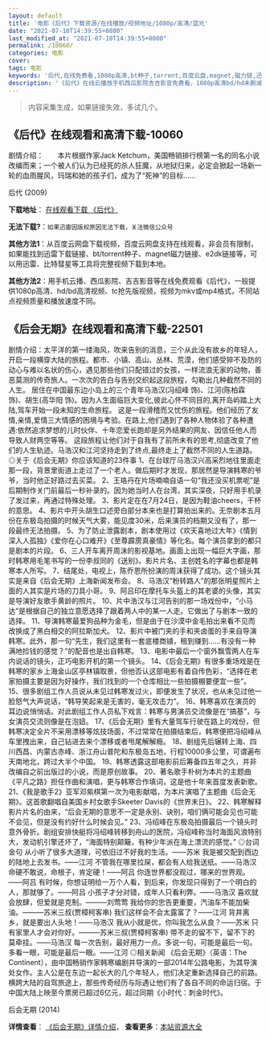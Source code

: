 ```yaml
---
layout: default
title: '电影《后代》下载资源/在线播放/视频地址/1080p/高清/蓝光'
date: "2021-07-10T14:39:55+0800"
last_modified_at: "2021-07-10T14:39:55+0800"
permalink: /10060/
categories: 电影
cover:
tags: 电影
keywords: '后代,在线免费看,1080p高清,bt种子,torrent,百度云盘,magnet,磁力链,迅雷下载资源'
description: '《后代》在线云播放手机西瓜影院吉吉影音免费看，1080p高清bd/hd未删减完整版和tc抢先枪版，mkv/mp4格式，附带bt/torrent种子、magnet/磁力链、百度云盘、网盘资源迅雷下载链接'
---
```


>内容采集生成，如果链接失效，多试几个。


## 《后代》在线观看和高清下载-10060

剧情介绍：　　本片根据作家Jack Ketchum，美国畅销排行榜第一名的同名小说改编而来；一个被人们认为已经死的杀人狂魔，从地狱归来，必定会掀起一场新一轮的血雨腥风，玛瑞和她的孩子们，成为了“死神”的目标……


后代 (2009)

**下载地址**： [在线观看下载 《后代》](https://www.btbtdy.me/btdy/dy8695.html) 


**无法下载?**：`如果迅雷因版权原因无法下载，关注微信公众号 `

**其他方法1**：从百度云网盘下载视频，百度云网盘支持在线观看，非会员有限制，如果能找到迅雷下载链接、bt/torrent种子、magnet磁力链接、e2dk链接等，可以用迅雷、比特彗星等工具将完整视频下载到本地。

**其他方法2**：用手机云播、西瓜影院、吉吉影音等在线免费观看《后代》，一般提供1080p高清、hd/bd高清视频、tc抢先版视频，视频为mkv或mp4格式，不同站点视频质量和播放速度不同。


## 《后会无期》在线观看和高清下载-22501

剧情介绍：太平洋的第一缕海风，吹来告别的消息，三个从此没有故乡的年轻人，开启一段横穿大陆的旅程。都市、小镇、高山、丛林、荒漠，他们感受猝不及防的动心与难以名状的伤心，遇见那些他们只配错过的女孩，一样流浪无家的动物，善恶莫测的传奇旅人。一次次的告白与告别交织起这段旅程，勾勒出几种截然不同的人生。   居住在中国最东边小岛上的三个青年马浩汉(冯绍峰 饰)、江河(陈柏霖 饰)、胡生(高华阳 饰)。因为人生面临巨大变化,彼此心怀不同目的,离开岛屿踏上大陆,驾车开始一段未知的生命旅程。   这是一段滑稽而又忧伤的旅程。他们经历了友情,亲情,爱情三大情感的困境与考验。在路上,他们遇到了各种人物体验了各种遭遇:依然追求梦想的儿时伙伴、十年恋爱长跑却是另外结果的网友、因信任他人而导致人财两空等等。   这段旅程让他们对于自我有了前所未有的思考,彻底改变了他们的人生轨迹。马浩汉和江河坚持走到了终点,最终走上了截然不同的人生道路。   ◎关于《后会无期》你应该知道的23件事   1、在台球厅马浩汉兴高采烈地往里面走那一段，背景里街道上走过了一个老人。做后期时才发现，那居然是导演韩寒的爷爷，当时他正好路过去买菜。   2、王珞丹在片场喃喃自语一句“我还没买机票呢”是后期制作关门前最后一秒补录的。因为她当时人在台湾，其实深夜，只好用手机录了发过来，再通过特殊处理。   3、影片定在在7月24日，是因为鞋油cheers，干杯的意思。   4、影片中开头胡生口述旁白部分本来也是打算拍出来的。无奈剧本五月份在东极岛拍摄的时候天气大雾，能见度30米，后来演员的档期又没有了，那一段最终无法拍摄。   5、为了防止泄露剧本，剧本使用过《欢天喜地过大年》《情到深入人孤独》《爱你在心口难开》《至尊霹雳真豪情》等化名。每个演员拿到的都只是剧本的片段。   6、三人开车离开周沫的影视基地。画面上出现一幅巨大字画，那时韩寒用毛笔书写的一份李叔同的《送别》。影片片名、主创姓名的字幕也都是韩寒本人所写。   7、结尾处，电视上，陈乔恩所扮演的周沫获得了成功。这个镜头其实是来自《后会无期》上海新闻发布会。   8、马浩汉“粉转路人”的那张明星照片上面的人其实是片场的刀具小哥。   9、阿吕印在摩托车头盔上的其老婆的头像，其实是导演好友歌手黄龄的照片。   10、片中浩汉与江河告别的那一场戏份中，“小马达”是根据自己的独立意愿选择了跟着两人中的某一人走。它做出了与剧本一致的选择。   11、导演韩寒最爱狗品种为金毛，但是由于在沙漠中金毛拍出来看不见而改换成了黑白相交的阿拉斯加犬。   12、影片中被门夹的手和夹卤蛋的手来自导演韩寒。此外，那一句“先生，我们这里有一套底楼商铺，租到赚到……有没有一种满地捡钱的感觉？”的配音也是出自韩寒。   13、电影中最后一个窗外飘雪两人在车内说话的镜头，正巧电影开机的第一个镜头。   14、《后会无期》有很多重场戏是在韩寒的家乡上海金山区亭林镇取景，但他否认这部电影有着自传色彩，“选择在老家拍摄主要是因为好操作，我们找到的一个仓库相比一些拍摄棚要便宜一些”。   15、很多剧组工作人员说从未见过韩寒发过火，即便发生了状况，也从未见过他一脸怒气大声说话，“韩导笑起来是无害的，毫无攻击力”。   16、韩寒喜欢在演员的耳边说悄悄话。对此剧组工作人员私下戏言：韩寒与男演员交流像是在“搞基”，与女演员交流则像是在泡妞。   17、《后会无期》里有大量驾车行驶在路上的戏份，但韩寒决定全片不采用漂移等炫技场面，不过常常在拍摄结束后，韩寒便把冯绍峰从车里拽出来，自己钻进去来个漂移或者甩尾解解瘾。   18、剧组先后辗转上海、四川西昌、内蒙古赤峰、浙江舟山普陀和东极岛五地，行程10000多公里，可谓遍布天南地北，跨过大半个中国。   19、韩寒透露这部电影前后筹备四五年之久，并非改编自之前出版过的小说，而是原创故事。   20、著名歌手朴树为本片的主题曲《平凡之路》担任作曲和演唱，更与韩寒合作填词，这是他十年来首度发表新歌。   21、《我是歌手2》亚军邓紫棋第一次为电影献唱，为本片演唱了主题曲《后会无期》。这首歌翻唱自美国乡村女歌手Skeeter Davis的《世界末日》。   22、韩寒解释影片片名的由来，“后会无期的意思不一定是永别、诀别，咱们俩可能会见也可能不会见，但是没有约好什么时候会见。”   23、冯绍峰在东极岛拍摄最后一个镜头时意外骨折。剧组安排快艇将冯绍峰转移到舟山的医院，冯绍峰称当时海面风浪特别大，发动机引擎还坏了，“海面特别颠簸，有种少年派在海上漂流的感觉。”   ◎台词金句   从小听了很多大道理，可依旧过不好我的生活。——苏米   我是被交配到西边的陆地上去发书。——江河   不管我在哪里拉屎，都会有人给我送纸。——马浩汉   命硬不敢说，命根子，肯定硬！——阿吕   你连世界都没观过，哪来的世界观。——阿吕   有时候，你想证明给一万个人看，到后来，你发现只得到了一个明白的人，那就够了。——阿吕   小孩子才分对错，成年人只看利弊。——马浩汉   喜欢就会放肆，但爱就是克制。———刘莺莺   我给你的忠告更重要，汽油车不能加柴油。———苏米三叔(贾樟柯客串)   我们这样会不会太露富了？——江河   背井离乡，就是要出人头地！——马浩汉   我从小就是优，你叫我怎么从良？——苏米   只有家里人才会对你好。———苏米三叔(贾樟柯客串)   带不走的留不下，留不下的莫牵挂。——马浩汉   每一次告别，最好用力一点。多说一句，可能是最后一句。多看一眼，可能是最后一眼。——江河   ◎相关新闻   《后会无期》（英语：The Continent），由中国畅销作家韩寒编剧并导演的一部2014年公路电影，为其导演处女作。主人公是在东边一起长大的几个年轻人，他们决定重新选择自己的前路。横跨大陆的自驾旅途上，那些传奇经历与际遇让他们有了各自不同的命运归宿。于中国大陆上映至今票房已超过6亿元，超过同期《小时代：刺金时代》。


后会无期 (2014)

**详情查看**： [《后会无期》详情介绍](/movie/22501/)， **查看更多**：[本站资源大全](/movie/t/all/)

